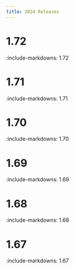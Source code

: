 ```yaml
---
title: 2024 Releases
---
```


# 1.72

:include-markdowns: 1.72

# 1.71

:include-markdowns: 1.71

# 1.70

:include-markdowns: 1.70

# 1.69

:include-markdowns: 1.69

# 1.68

:include-markdowns: 1.68

# 1.67

:include-markdowns: 1.67

